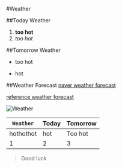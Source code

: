 #Weather

##Today Weather
1. **too hot**
2. *too hot*

##Tomorrow Weather
* too hot
- hot

##Weather Forecast
[naver weather forecast](http://weather.naver.com)

[reference weather forecast][dd]

[dd]: http://weather.naver.com

![Weather][aa]

[aa]: http://imgnews.naver.net/image/144/2014/05/10/l_2014051002000417200100581_59_20140510101502.jpg?type=w540

| `Weather` | Today | Tomorrow |
| --------- | ----- | -------- |
| hothothot |  hot  |  Too hot |
| 1 | 2 | 3



> Good luck
